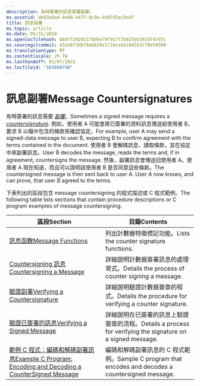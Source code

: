 ```yaml
---
description: 有時簽署的訊息需要副署。
ms.assetid: de83a9ad-4e88-4477-8c9e-6dd7d5ec9e8f
title: 訊息副署
ms.topic: article
ms.date: 05/31/2018
ms.openlocfilehash: b8dff2920217dd9a79f917f7b625da3919747d7c
ms.sourcegitcommit: 831e8f3db78ab820e1710cede244553c70e50500
ms.translationtype: MT
ms.contentlocale: zh-TW
ms.lasthandoff: 01/07/2021
ms.locfileid: "103690740"
---
```

# <a name="message-countersignatures"></a><span data-ttu-id="f0f09-103">訊息副署</span><span class="sxs-lookup"><span data-stu-id="f0f09-103">Message Countersignatures</span></span>

<span data-ttu-id="f0f09-104">有時簽署的訊息需要 [*副署*](../secgloss/c-gly.md)。</span><span class="sxs-lookup"><span data-stu-id="f0f09-104">Sometimes a signed message requires a [*countersignature*](../secgloss/c-gly.md).</span></span> <span data-ttu-id="f0f09-105">例如，使用者 A 可能會將已簽署的資料訊息傳送給使用者 B，要求 B 以檔中包含的條款來確認協定。</span><span class="sxs-lookup"><span data-stu-id="f0f09-105">For example, user A may send a signed-data message to user B, expecting B to confirm agreement with the terms contained in the document.</span></span> <span data-ttu-id="f0f09-106">使用者 B 會解碼訊息、讀取條款，並在協定中來副署訊息。</span><span class="sxs-lookup"><span data-stu-id="f0f09-106">User B decodes the message, reads the terms and, if in agreement, countersigns the message.</span></span> <span data-ttu-id="f0f09-107">然後，副署訊息會傳送回使用者 A。使用者 A 現在知道，而且可以證明該使用者 B 是否同意這些條款。</span><span class="sxs-lookup"><span data-stu-id="f0f09-107">The countersigned message is then sent back to user A. User A now knows, and can prove, that user B agreed to the terms.</span></span>

<span data-ttu-id="f0f09-108">下表列出的區段包含 message countersigning 的程式描述或 C 程式範例。</span><span class="sxs-lookup"><span data-stu-id="f0f09-108">The following table lists sections that contain procedure descriptions or C program examples of message countersigning.</span></span>



| <span data-ttu-id="f0f09-109">區段</span><span class="sxs-lookup"><span data-stu-id="f0f09-109">Section</span></span>                                                                                                                                 | <span data-ttu-id="f0f09-110">目錄</span><span class="sxs-lookup"><span data-stu-id="f0f09-110">Contents</span></span>                                                           |
|-----------------------------------------------------------------------------------------------------------------------------------------|--------------------------------------------------------------------|
| [<span data-ttu-id="f0f09-111">訊息函數</span><span class="sxs-lookup"><span data-stu-id="f0f09-111">Message Functions</span></span>](cryptography-functions.md)                                                                       | <span data-ttu-id="f0f09-112">列出計數器特徵標記功能。</span><span class="sxs-lookup"><span data-stu-id="f0f09-112">Lists the counter signature functions.</span></span>                             |
| [<span data-ttu-id="f0f09-113">Countersigning 訊息</span><span class="sxs-lookup"><span data-stu-id="f0f09-113">Countersigning a Message</span></span>](countersigning-a-message.md)                                                                                | <span data-ttu-id="f0f09-114">詳細說明計數器簽署訊息的處理常式。</span><span class="sxs-lookup"><span data-stu-id="f0f09-114">Details the process of counter signing a message.</span></span>                  |
| [<span data-ttu-id="f0f09-115">驗證副署</span><span class="sxs-lookup"><span data-stu-id="f0f09-115">Verifying a Countersignature</span></span>](verifying-a-countersignature.md)                                                                        | <span data-ttu-id="f0f09-116">詳細說明驗證計數器簽章的程式。</span><span class="sxs-lookup"><span data-stu-id="f0f09-116">Details the procedure for verifying a counter signature.</span></span>           |
| [<span data-ttu-id="f0f09-117">驗證已簽署的訊息</span><span class="sxs-lookup"><span data-stu-id="f0f09-117">Verifying a Signed Message</span></span>](verifying-a-signed-message.md)                                                                            | <span data-ttu-id="f0f09-118">詳細說明在已簽署的訊息上驗證簽章的流程。</span><span class="sxs-lookup"><span data-stu-id="f0f09-118">Details a process for verifying the signature on a signed message.</span></span> |
| [<span data-ttu-id="f0f09-119">範例 C 程式：編碼和解碼副署訊息</span><span class="sxs-lookup"><span data-stu-id="f0f09-119">Example C Program: Encoding and Decoding a CounterSigned Message</span></span>](example-c-program-encoding-and-decoding-a-countersigned-message.md) | <span data-ttu-id="f0f09-120">編碼和解碼副署訊息的 C 程式範例。</span><span class="sxs-lookup"><span data-stu-id="f0f09-120">Sample C program that encodes and decodes a countersigned message.</span></span> |



 

 

 
